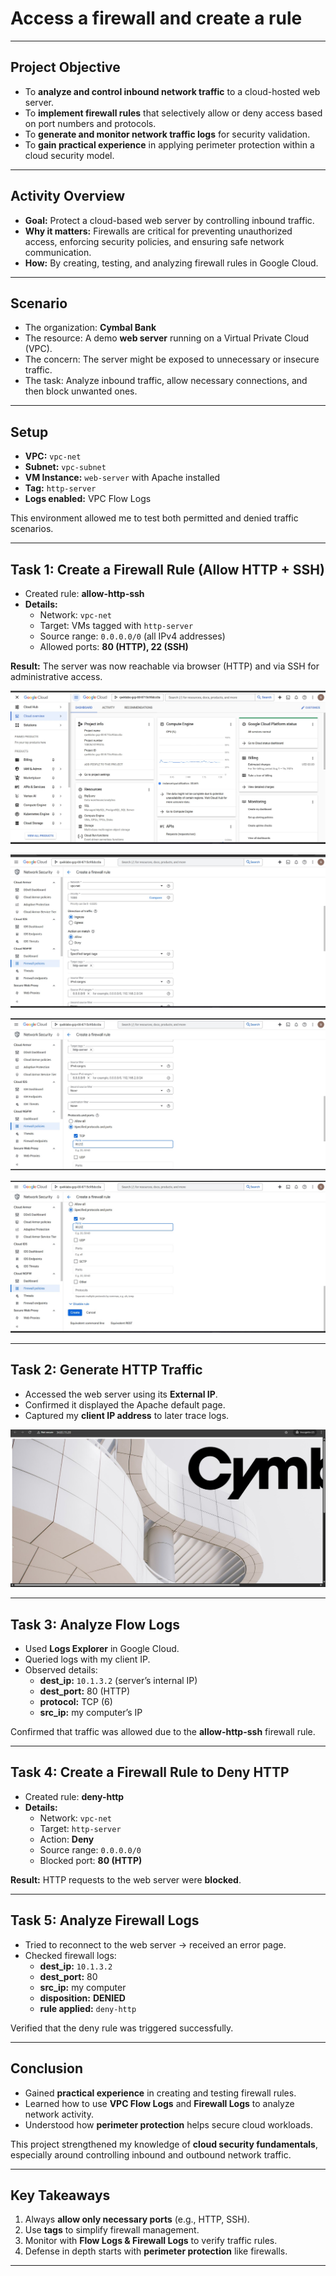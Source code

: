 # Access a firewall and create a rule

---

## Project Objective  
- To **analyze and control inbound network traffic** to a cloud-hosted web server.  
- To **implement firewall rules** that selectively allow or deny access based on port numbers and protocols.  
- To **generate and monitor network traffic logs** for security validation.  
- To **gain practical experience** in applying perimeter protection within a cloud security model.  

---

## Activity Overview  
- **Goal:** Protect a cloud-based web server by controlling inbound traffic.  
- **Why it matters:** Firewalls are critical for preventing unauthorized access, enforcing security policies, and ensuring safe network communication.  
- **How:** By creating, testing, and analyzing firewall rules in Google Cloud.  

---

## Scenario  
- The organization: **Cymbal Bank**  
- The resource: A demo **web server** running on a Virtual Private Cloud (VPC).  
- The concern: The server might be exposed to unnecessary or insecure traffic.  
- The task: Analyze inbound traffic, allow necessary connections, and then block unwanted ones.  

---

## Setup  
- **VPC:** `vpc-net`  
- **Subnet:** `vpc-subnet`  
- **VM Instance:** `web-server` with Apache installed  
- **Tag:** `http-server`  
- **Logs enabled:** VPC Flow Logs  

This environment allowed me to test both permitted and denied traffic scenarios.  

---

## Task 1: Create a Firewall Rule (Allow HTTP + SSH)  
- Created rule: **allow-http-ssh**  
- **Details:**  
  - Network: `vpc-net`  
  - Target: VMs tagged with `http-server`  
  - Source range: `0.0.0.0/0` (all IPv4 addresses)  
  - Allowed ports: **80 (HTTP), 22 (SSH)**  

**Result:** The server was now reachable via browser (HTTP) and via SSH for administrative access.  

![Firewall Rule Creation](https://github.com/aminbiography/Google-Cloud-Cybersecurity-Professional-Certificate/blob/main/bar-graph-chart-image/Access%20a%20firewall%20and%20create%20a%20rule-01.jpg?raw=true)

![Firewall Rule Creation](https://github.com/aminbiography/Google-Cloud-Cybersecurity-Professional-Certificate/blob/main/bar-graph-chart-image/Access%20a%20firewall%20and%20create%20a%20rule-02.jpg)

![Firewall Rule Creation](https://github.com/aminbiography/Google-Cloud-Cybersecurity-Professional-Certificate/blob/main/bar-graph-chart-image/Access%20a%20firewall%20and%20create%20a%20rule-03.jpg)

![Firewall Rule Creation](https://github.com/aminbiography/Google-Cloud-Cybersecurity-Professional-Certificate/blob/main/bar-graph-chart-image/Access%20a%20firewall%20and%20create%20a%20rule-04.jpg)

---

## Task 2: Generate HTTP Traffic  
- Accessed the web server using its **External IP**.  
- Confirmed it displayed the Apache default page.  
- Captured my **client IP address** to later trace logs.  

![Firewall Rule Creation](https://github.com/aminbiography/Google-Cloud-Cybersecurity-Professional-Certificate/blob/main/bar-graph-chart-image/Access%20a%20firewall%20and%20create%20a%20rule-05.jpg)

---

## Task 3: Analyze Flow Logs  
- Used **Logs Explorer** in Google Cloud.  
- Queried logs with my client IP.  
- Observed details:  
  - **dest_ip:** `10.1.3.2` (server’s internal IP)  
  - **dest_port:** 80 (HTTP)  
  - **protocol:** TCP (6)  
  - **src_ip:** my computer’s IP  

Confirmed that traffic was allowed due to the **allow-http-ssh** firewall rule.  

---

## Task 4: Create a Firewall Rule to Deny HTTP  
- Created rule: **deny-http**  
- **Details:**  
  - Network: `vpc-net`  
  - Target: `http-server`  
  - Action: **Deny**  
  - Source range: `0.0.0.0/0`  
  - Blocked port: **80 (HTTP)**  

**Result:** HTTP requests to the web server were **blocked**.  

---

## Task 5: Analyze Firewall Logs  
- Tried to reconnect to the web server → received an error page.  
- Checked firewall logs:  
  - **dest_ip:** `10.1.3.2`  
  - **dest_port:** 80  
  - **src_ip:** my computer  
  - **disposition:** **DENIED**  
  - **rule applied:** `deny-http`  

Verified that the deny rule was triggered successfully.  

---

## Conclusion  
- Gained **practical experience** in creating and testing firewall rules.  
- Learned how to use **VPC Flow Logs** and **Firewall Logs** to analyze network activity.  
- Understood how **perimeter protection** helps secure cloud workloads.  

This project strengthened my knowledge of **cloud security fundamentals**, especially around controlling inbound and outbound network traffic.  

---

## Key Takeaways  
1. Always **allow only necessary ports** (e.g., HTTP, SSH).  
2. Use **tags** to simplify firewall management.  
3. Monitor with **Flow Logs & Firewall Logs** to verify traffic rules.  
4. Defense in depth starts with **perimeter protection** like firewalls.  

---

